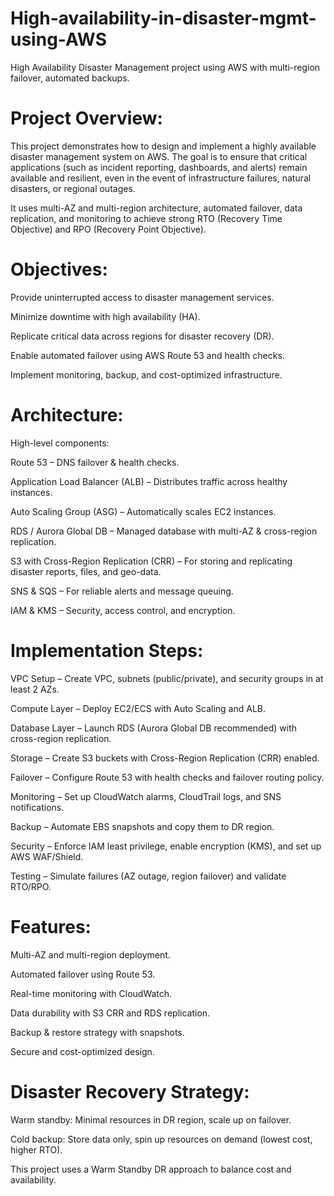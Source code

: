 # High-availability-in-disaster-mgmt-using-AWS
High Availability Disaster Management project using AWS with multi-region failover, automated backups.

# Project Overview:
This project demonstrates how to design and implement a highly available disaster management system on AWS.
The goal is to ensure that critical applications (such as incident reporting, dashboards, and alerts) remain available and resilient, even in the event of infrastructure failures, natural disasters, or regional outages.

It uses multi-AZ and multi-region architecture, automated failover, data replication, and monitoring to achieve strong RTO (Recovery Time Objective) and RPO (Recovery Point Objective).

# Objectives:

Provide uninterrupted access to disaster management services.

Minimize downtime with high availability (HA).

Replicate critical data across regions for disaster recovery (DR).

Enable automated failover using AWS Route 53 and health checks.

Implement monitoring, backup, and cost-optimized infrastructure.

# Architecture:
High-level components:

Route 53 – DNS failover & health checks.

Application Load Balancer (ALB) – Distributes traffic across healthy instances.

Auto Scaling Group (ASG) – Automatically scales EC2 instances.

RDS / Aurora Global DB – Managed database with multi-AZ & cross-region replication.

S3 with Cross-Region Replication (CRR) – For storing and replicating disaster reports, files, and geo-data.

SNS & SQS – For reliable alerts and message queuing.

IAM & KMS – Security, access control, and encryption.

# Implementation Steps: 

VPC Setup – Create VPC, subnets (public/private), and security groups in at least 2 AZs.

Compute Layer – Deploy EC2/ECS with Auto Scaling and ALB.

Database Layer – Launch RDS (Aurora Global DB recommended) with cross-region replication.

Storage – Create S3 buckets with Cross-Region Replication (CRR) enabled.

Failover – Configure Route 53 with health checks and failover routing policy.

Monitoring – Set up CloudWatch alarms, CloudTrail logs, and SNS notifications.

Backup – Automate EBS snapshots and copy them to DR region.

Security – Enforce IAM least privilege, enable encryption (KMS), and set up AWS WAF/Shield.

Testing – Simulate failures (AZ outage, region failover) and validate RTO/RPO.

# Features: 
Multi-AZ and multi-region deployment.

Automated failover using Route 53.

Real-time monitoring with CloudWatch.

Data durability with S3 CRR and RDS replication.

Backup & restore strategy with snapshots.

Secure and cost-optimized design.

# Disaster Recovery Strategy:

Warm standby: Minimal resources in DR region, scale up on failover.

Cold backup: Store data only, spin up resources on demand (lowest cost, higher RTO).

This project uses a Warm Standby DR approach to balance cost and availability.
